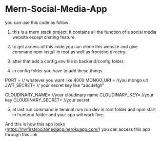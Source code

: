 # Mern-Social-Media-App

you can use this code as follow

1. this is a mern stack project. it contains all the function of a social media website except chating feature.


2. to get access of this code you can clone this website and give command npm install in root as well as frontend directry.


3. after that add a config.env file in backend/config folder.


4. in config folder you have to add these things

PORT = // whatever you want like 4000
MONGO_URI = //you mongo url
JWT_SECRET=  // your secret key like "abcdefgh"

CLOUDINARY_NAME=  //your cloudinary name
CLOUDINARY_KEY= //your key
CLOUDINARY_SECRET=  //your secret


5. at last run command in teminal rum run dev in root folder and npm start in frontend folder and your app will work fine.


And this is how this app looks (https://myfirstsocialmediapp.herokuapp.com/) you can access this app through this link
